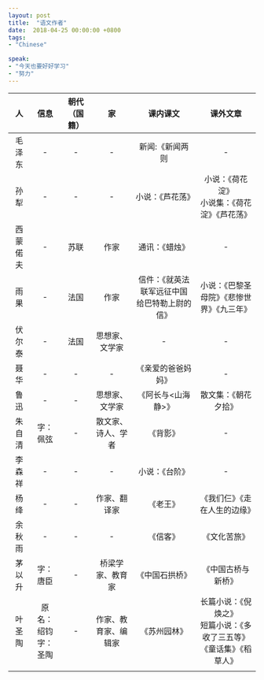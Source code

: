 ```yaml
---
layout: post
title:  "语文作者"
date:  2018-04-25 00:00:00 +0800
tags:
- "Chinese"

speak:
- "今天也要好好学习"
- "努力"
---
```


|    人    |          信息           | 朝代（国籍） |          家          |                   课内课文                    |                           课外文章                           |
| :------: | :---------------------: | :----------: | :------------------: | :-------------------------------------------: | :----------------------------------------------------------: |
|  毛泽东  |            -            |      -       |          -           |                新闻:《新闻两则                |                              -                               |
|   孙犁   |            -            |      -       |          -           |               小说：《芦花荡》                |      小说：《荷花淀》<br/>小说集：《荷花淀》《芦花荡》       |
| 西蒙偌夫 |            -            |     苏联     |         作家         |                通讯：《蜡烛》                 |                              -                               |
|   雨果   |            -            |     法国     |         作家         | 信件：《就英法联军远征中国 给巴特勒上尉的信》 |          小说：《巴黎圣母院》《悲惨世界》《九三年》          |
|  伏尔泰  |            -            |     法国     |    思想家、文学家    |                       -                       |                              -                               |
|   聂华   |            -            |      -       |          -           |              《亲爱的爸爸妈妈》               |                              -                               |
|   鲁迅   |            -            |      -       |    思想家、文学家    |              《阿长与<山海静>》               |                     散文集：《朝花夕拾》                     |
|  朱自清  |        字：佩弦         |      -       |  散文家、诗人、学者  |                   《背影》                    |                              -                               |
|  李森祥  |            -            |      -       |          -           |                小说：《台阶》                 |                              -                               |
|   杨绛   |            -            |      -       |     作家、翻译家     |                   《老王》                    |                 《我们仨》《走在人生的边缘》                 |
|  余秋雨  |            -            |      -       |          -           |                   《信客》                    |                         《文化苦旅》                         |
|  茅以升  |        字：唐臣         |      -       |   桥梁学家、教育家   |                《中国石拱桥》                 |                      《中国古桥与新桥》                      |
|  叶圣陶  | 原名：绍钧<br/>字：圣陶 |      -       | 作家、教育家、编辑家 |                 《苏州园林》                  | 长篇小说：《倪焕之》<br/>短篇小说：《多收了三五等》<br/>《童话集》《稻草人》 |
|          |                         |              |                      |                                               |                                                              |

